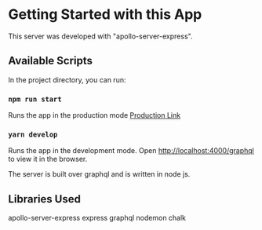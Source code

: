# Getting Started with this App

This server was developed with "apollo-server-express".

## Available Scripts

In the project directory, you can run:

### `npm run start`

Runs the app in the production mode [Production Link](https://resultfinder.herokuapp.com/graphql)

### `yarn develop`

Runs the app in the development mode.
Open [http://localhost:4000/graphql](http://localhost:4000.graphql) to view it in the browser.

The server is built over graphql and is written in node js.

## Libraries Used

apollo-server-express
express
graphql
nodemon
chalk

